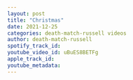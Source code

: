 ```yaml
---
layout: post
title: "Christmas"
date: 2021-12-25
categories: death-match-russell videos
author: death-match-russell
spotify_track_id: 
youtube_video_id: uBuES8BETFg
apple_track_id: 
youtube_metadata: 
---
```

